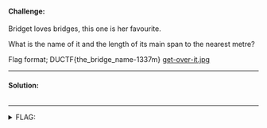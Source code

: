 #### Challenge:

Bridget loves bridges, this one is her favourite.

What is the name of it and the length of its main span to the nearest metre?

Flag format;  DUCTF{the_bridge_name-1337m} [get-over-it.jpg](./get-over-it.jpg ":ignore")

---

#### Solution:

```bash
```

---

<details><summary>FLAG:</summary>

```
DUCTF{eleanor_schonell_bridge-185m}
```

</details>
<br/>
